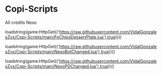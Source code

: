 # Copi-Scripts


All credits Nexo

loadstring(game:HttpGet(('https://raw.githubusercontent.com/VidalGonzalesZyx/Copi-Scripts/main/FeChipsDessertPlate.lua'),true))()

loadstring(game:HttpGet(('https://raw.githubusercontent.com/VidalGonzalesZyx/Copi-Scripts/main/NexoBotChanged.lua'),true))()

loadstring(game:HttpGet(('https://raw.githubusercontent.com/VidalGonzalesZyx/Copi-Scripts/main/NexoPDChanged.lua'),true))()
